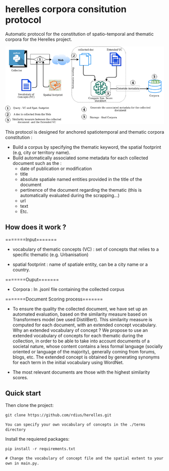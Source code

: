 # herelles corpora consitution protocol
Automatic protocol for the constitution of spatio-temporal and thematic corpora for the Herelles project.

![alt tag](./herrelles.png)

This protocol is designed for anchored spatiotemporal and thematic corpora constitution :

  * Build a corpus by specifying the thematic keyword, the spatial footprint (e.g, city or territory name).
  * Build automatically associated some metadata for each collected document such as the :
      * date of publication or modification
      * title
      * absolute spatiale named entities provided in the title of the document
      * pertinence of the document regarding the thematic (this is automatically evaluated during the scrapping...)
      * url
      * text
      * Etc.

## How does it work ?

=======Input=======

* vocabulary of thematic concepts (VC) : set of concepts that relies to a specific thematic (e.g. Urbanisation)

* spatial footprint : name of spatiale entity, can be a city name or a country.

=======Ouput=======

* Corpora : In .jsonl file containing the collected corpus


=======Document Scoring process=======

* To ensure the quality the collected document, we have set up an automated evaluation, based on the similarity measure based on Transformers model (we used DistilBert). This similarity measure is computed for each document, with an extended concept vocabulary. Why an extended vocabulary of concept ? We propose to use an extended vocabulary of concepts for each thematic during the collection, in order to be able to take into account documents of a societal nature, whose content contains a less formal language (socially oriented or language of the majority), generally coming from forums, blogs, etc. The extended concept is obtained by generating synonyms for each term in the initial vocabulary using WordNet.

* The most relevant documents are those with the highest similarity scores.



Quick start
-----------

Then clone the project: 
   ```
   git clone https://github.com/rdius/herelles.git
   ```
   ```
   You can specify your own vocabulary of concepts in the ./terms directory
   ```

Install the requiered packages:

    pip install -r requirements.txt

```
# Change the vocabulary of concept file and the spatial extent to your own in main.py.


```
